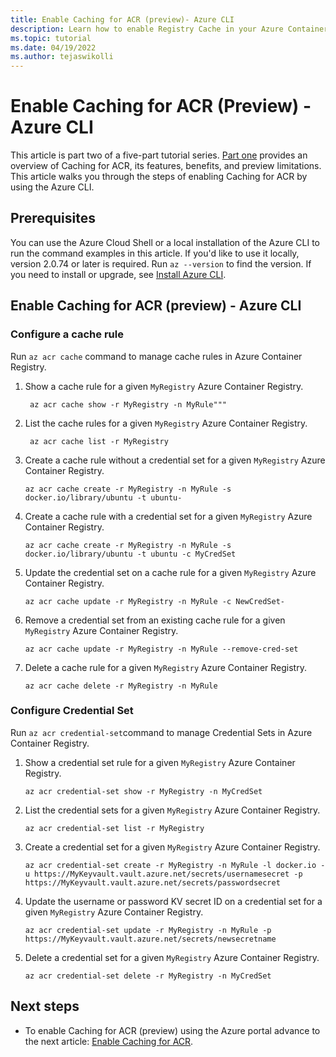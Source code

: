 ```yaml
---
title: Enable Caching for ACR (preview)- Azure CLI
description: Learn how to enable Registry Cache in your Azure Container Registry using Azure CLI.
ms.topic: tutorial
ms.date: 04/19/2022
ms.author: tejaswikolli
---
```


# Enable Caching for ACR (Preview) - Azure CLI

This article is part two of a five-part tutorial series. [Part one](tutorial-registry-cache.md) provides an overview of Caching for ACR, its features, benefits, and preview limitations. This article walks you through the steps of enabling Caching for ACR by using the Azure CLI.

## Prerequisites

You can use the Azure Cloud Shell or a local installation of the Azure CLI to run the command examples in this article. If you'd like to use it locally, version 2.0.74 or later is required. Run `az --version` to find the version. If you need to install or upgrade, see [Install Azure CLI](/cli/azure/install-azure-cli).

## Enable Caching for ACR (preview) - Azure CLI

### Configure a cache rule

Run `az acr cache` command to manage cache rules in  Azure Container Registry.

1. Show a cache rule for a given `MyRegistry` Azure Container Registry.
 
    ```azurecli-interactive
     az acr cache show -r MyRegistry -n MyRule""" 
    ```

2. List the cache rules for a given `MyRegistry` Azure Container Registry.

    ```azurecli-interactive
     az acr cache list -r MyRegistry
    ```

3. Create a cache rule without a credential set for a given `MyRegistry` Azure Container Registry.

    ```azurecli-interactive
    az acr cache create -r MyRegistry -n MyRule -s docker.io/library/ubuntu -t ubuntu-
    ```

4. Create a cache rule with a credential set for a given `MyRegistry` Azure Container Registry.

    ```azurecli-interactive
    az acr cache create -r MyRegistry -n MyRule -s docker.io/library/ubuntu -t ubuntu -c MyCredSet
    ```

5. Update  the credential set on a cache rule for a given `MyRegistry` Azure Container Registry.

    ```azurecli-interactive
    az acr cache update -r MyRegistry -n MyRule -c NewCredSet-
    ```

6. Remove a credential set from an existing cache rule for a given `MyRegistry` Azure Container Registry.

    ```azurecli-interactive
    az acr cache update -r MyRegistry -n MyRule --remove-cred-set
    ```

7. Delete a cache rule for a given `MyRegistry` Azure Container Registry.

    ```azurecli-interactive
    az acr cache delete -r MyRegistry -n MyRule
    ```

### Configure Credential Set

Run `az acr credential-set`command to manage Credential Sets in  Azure Container Registry.

1.  Show a credential set rule for a given `MyRegistry` Azure Container Registry.

    ```azurecli-interactive
    az acr credential-set show -r MyRegistry -n MyCredSet
    ```

2. List the credential sets for a given `MyRegistry` Azure Container Registry.

    ```azurecli-interactive
    az acr credential-set list -r MyRegistry
    ```

3. Create a credential set for a given `MyRegistry` Azure Container Registry.

    ```azurecli-interactive
    az acr credential-set create -r MyRegistry -n MyRule -l docker.io -u https://MyKeyvault.vault.azure.net/secrets/usernamesecret -p https://MyKeyvault.vault.azure.net/secrets/passwordsecret
    ```

4. Update the username or password KV secret ID on a credential set for a given `MyRegistry` Azure Container Registry.

    ```azurecli-interactive
    az acr credential-set update -r MyRegistry -n MyRule -p https://MyKeyvault.vault.azure.net/secrets/newsecretname
    ```

5. Delete a credential set for a given `MyRegistry` Azure Container Registry.

    ```azurecli-interactive
    az acr credential-set delete -r MyRegistry -n MyCredSet
    ```

## Next steps

* To enable Caching for ACR (preview) using the Azure portal advance to the next article: [Enable Caching for ACR](tutorial-enable-registry-cache.md).